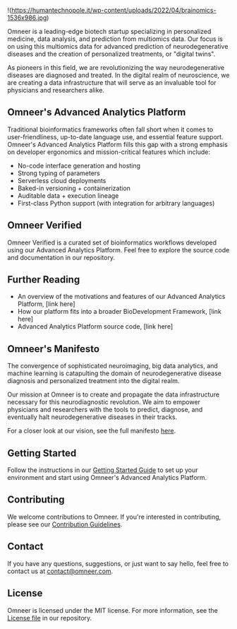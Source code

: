 !(https://humantechnopole.it/wp-content/uploads/2022/04/brainomics-1536x986.jpg)

Omneer is a leading-edge biotech startup specializing in personalized medicine, data analysis, and prediction from multiomics data. Our focus is on using this multiomics data for advanced prediction of neurodegenerative diseases and the creation of personalized treatments, or "digital twins". 

As pioneers in this field, we are revolutionizing the way neurodegenerative diseases are diagnosed and treated. In the digital realm of neuroscience, we are creating a data infrastructure that will serve as an invaluable tool for physicians and researchers alike.

## Omneer's Advanced Analytics Platform

Traditional bioinformatics frameworks often fall short when it comes to user-friendliness, up-to-date language use, and essential feature support. Omneer's Advanced Analytics Platform fills this gap with a strong emphasis on developer ergonomics and mission-critical features which include:

- No-code interface generation and hosting
- Strong typing of parameters
- Serverless cloud deployments
- Baked-in versioning + containerization
- Auditable data + execution lineage
- First-class Python support (with integration for arbitrary languages)

## Omneer Verified

Omneer Verified is a curated set of bioinformatics workflows developed using our Advanced Analytics Platform. Feel free to explore the source code and documentation in our repository.

## Further Reading

- An overview of the motivations and features of our Advanced Analytics Platform, [link here]
- How our platform fits into a broader BioDevelopment Framework, [link here]
- Advanced Analytics Platform source code, [link here]

## Omneer's Manifesto

The convergence of sophisticated neuroimaging, big data analytics, and machine learning is catapulting the domain of neurodegenerative disease diagnosis and personalized treatment into the digital realm. 

Our mission at Omneer is to create and propagate the data infrastructure necessary for this neurodiagnostic revolution. We aim to empower physicians and researchers with the tools to predict, diagnose, and eventually halt neurodegenerative diseases in their tracks.

For a closer look at our vision, see the full manifesto [here](./MANIFESTO.md).

## Getting Started

Follow the instructions in our [Getting Started Guide](./GETTING_STARTED.md) to set up your environment and start using Omneer's Advanced Analytics Platform.

## Contributing

We welcome contributions to Omneer. If you're interested in contributing, please see our [Contribution Guidelines](./CONTRIBUTING.md).

## Contact

If you have any questions, suggestions, or just want to say hello, feel free to contact us at contact@omneer.com.

## License

Omneer is licensed under the MIT license. For more information, see the [License file](./LICENSE) in our repository.
